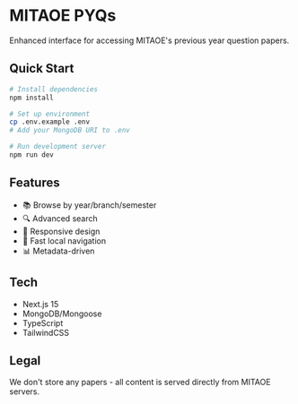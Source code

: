 # MITAOE PYQs

Enhanced interface for accessing MITAOE's previous year question papers.

## Quick Start

```bash
# Install dependencies
npm install

# Set up environment
cp .env.example .env
# Add your MongoDB URI to .env

# Run development server
npm run dev
```

## Features

- 📚 Browse by year/branch/semester
- 🔍 Advanced search
- 📱 Responsive design
- 🚀 Fast local navigation
- 📊 Metadata-driven

## Tech

- Next.js 15
- MongoDB/Mongoose
- TypeScript
- TailwindCSS

## Legal

We don't store any papers - all content is served directly from MITAOE servers.
